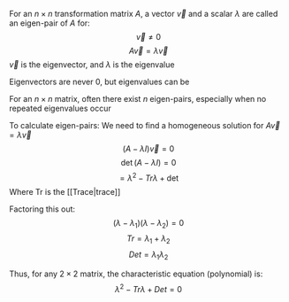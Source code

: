 For an $n\times n$ transformation matrix $A$, a vector $\vec{v}$ and a scalar $\lambda$ are called an eigen-pair of $A$ for:
$$\vec{v} \neq 0$$
$$A\vec{v}=\lambda \vec{v}$$
$\vec{v}$ is the eigenvector, and $\lambda$ is the eigenvalue

Eigenvectors are never 0, but eigenvalues can be

For an $n\times n$ matrix, often there exist $n$ eigen-pairs, especially when no repeated eigenvalues occur

To calculate eigen-pairs:
We need to find a homogeneous solution for $A\vec{v}=\lambda \vec{v}$
$$(A-\lambda I)\vec{v}=0$$
$$\det(A-\lambda I) = 0$$
$$=\lambda^2-Tr\lambda+\det$$
Where Tr is the [[Trace|trace]]

Factoring this out:
$$(\lambda-\lambda_{1})(\lambda-\lambda_{2})=0$$
$$Tr = \lambda_{1}+\lambda_{2}$$
$$Det = \lambda_{1}\lambda_{2}$$

Thus, for any $2\times 2$ matrix, the characteristic equation (polynomial) is:
$$\lambda^2-Tr\lambda+Det=0$$
